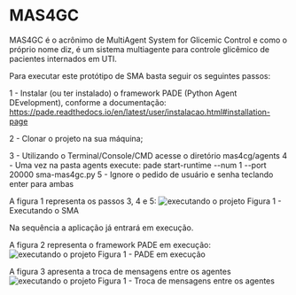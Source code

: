 # MAS4GC

MAS4GC é o acrônimo de MultiAgent System for Glicemic Control e como o próprio nome diz, é um sistema multiagente para controle glicêmico de pacientes internados em UTI.

Para executar este protótipo de SMA basta seguir os seguintes passos:

1 - Instalar (ou ter instalado) o  framework PADE (Python Agent DEvelopment), conforme a documentação: https://pade.readthedocs.io/en/latest/user/instalacao.html#installation-page

2 - Clonar o projeto na sua máquina;

3 - Utilizando o Terminal/Console/CMD acesse o diretório mas4cg/agents
4 - Uma vez na pasta agents execute: pade start-runtime --num 1 --port 20000 sma-mas4gc.py
5 - Ignore o pedido de usuário e senha teclando enter para ambas

A figura 1 representa os passos 3, 4 e 5:
![executando o projeto](https://github.com/tiagosegato/mas4gc/blob/main/imagens/pro-1.png?raw=true)
Figura 1 - Executando o SMA

Na sequência a aplicação já entrará em execução.

A figura 2 representa o framework PADE em execução:
![executando o projeto](https://github.com/tiagosegato/mas4gc/blob/main/imagens/pro-2.png?raw=true)
Figura 1 - PADE em execução

A figura 3 apresenta a troca de mensagens entre os agentes
![executando o projeto](https://github.com/tiagosegato/mas4gc/blob/main/imagens/pro-4.png?raw=true)
Figura 1 - Troca de mensagens entre os agentes
